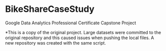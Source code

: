# BikeShareCaseStudy
Google Data Analytics Professional Certificate Capstone Project

*This is a copy of the original project. Large datasets were committed to the original repository and this caused issues when pushing the local files. A new repository was created with the same script.

